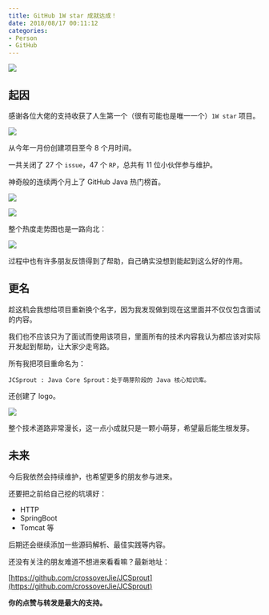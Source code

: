 ```yaml
---
title: GitHub 1W star 成就达成！
date: 2018/08/17 00:11:12 
categories: 
- Person
- GitHub
---
```


![](https://ws3.sinaimg.cn/large/0069RVTdgy1fuc0fhj6s8j31kw135dv7.jpg)

## 起因

感谢各位大佬的支持收获了人生第一个（很有可能也是唯一一个）`1W star` 项目。

![](https://ws1.sinaimg.cn/large/0069RVTdgy1fuc1ejsp0fj31kw1hx4qp.jpg)

从今年一月份创建项目至今 8 个月时间。

一共关闭了 27 个 `issue`，47 个 `RP`，总共有 11 位小伙伴参与维护。

神奇般的连续两个月上了 GitHub Java 热门榜首。

<!--more-->

![](https://ws2.sinaimg.cn/large/0069RVTdgy1fuc1m7owbjj30od0gl0vy.jpg)

![](https://ws4.sinaimg.cn/large/0069RVTdgy1fuc1mhv5roj30o70nu7ad.jpg)

整个热度走势图也是一路向北：

![](https://ws1.sinaimg.cn/large/0069RVTdgy1fuc1p5zvwxj30m50kzmyh.jpg)


过程中也有许多朋友反馈得到了帮助，自己确实没想到能起到这么好的作用。

## 更名

趁这机会我想给项目重新换个名字，因为我发现做到现在这里面并不仅仅包含面试的内容。

我们也不应该只为了面试而使用该项目，里面所有的技术内容我认为都应该对实际开发起到帮助，让大家少走弯路。

所有我把项目重命名为：

`JCSprout : Java Core Sprout：处于萌芽阶段的 Java 核心知识库。`

还创建了 logo。

![](https://ws1.sinaimg.cn/large/0069RVTdly1fubocn5pxaj30go082dg1.jpg)

整个技术道路非常漫长，这一点小成就只是一颗小萌芽，希望最后能生根发芽。

## 未来

今后我依然会持续维护，也希望更多的朋友参与进来。

还要把之前给自己挖的坑填好：

- HTTP 
- SpringBoot
- Tomcat 等

后期还会继续添加一些源码解析、最佳实践等内容。

还没有关注的朋友难道不想进来看看嘛？最新地址：

[https://github.com/crossoverJie/JCSprout](https://github.com/crossoverJie/JCSprout)


**你的点赞与转发是最大的支持。**